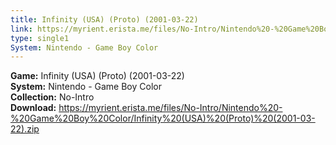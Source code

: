 ```yaml
---
title: Infinity (USA) (Proto) (2001-03-22)
link: https://myrient.erista.me/files/No-Intro/Nintendo%20-%20Game%20Boy%20Color/Infinity%20(USA)%20(Proto)%20(2001-03-22).zip
type: single1
System: Nintendo - Game Boy Color
---
```

<b>Game:</b> Infinity (USA) (Proto) (2001-03-22)<br>
<b>System:</b> Nintendo - Game Boy Color<br>
<b>Collection:</b> No-Intro<br>
<b>Download:</b> https://myrient.erista.me/files/No-Intro/Nintendo%20-%20Game%20Boy%20Color/Infinity%20(USA)%20(Proto)%20(2001-03-22).zip